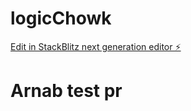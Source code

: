 # logicChowk

[Edit in StackBlitz next generation editor ⚡️](https://stackblitz.com/~/github.com/Alsaba-coder/logicChowk)

# Arnab test pr